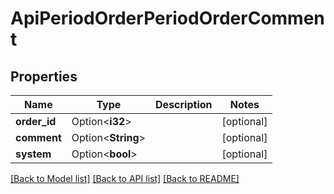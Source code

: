 # ApiPeriodOrderPeriodOrderComment

## Properties

Name | Type | Description | Notes
------------ | ------------- | ------------- | -------------
**order_id** | Option<**i32**> |  | [optional]
**comment** | Option<**String**> |  | [optional]
**system** | Option<**bool**> |  | [optional]

[[Back to Model list]](../README.md#documentation-for-models) [[Back to API list]](../README.md#documentation-for-api-endpoints) [[Back to README]](../README.md)


